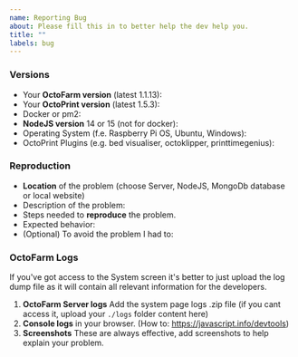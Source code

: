 ```yaml
---
name: Reporting Bug
about: Please fill this in to better help the dev help you.
title: ""
labels: bug
---
```


### Versions

* Your **OctoFarm version** (latest 1.1.13):
* Your **OctoPrint version** (latest 1.5.3):
* Docker or pm2:
* **NodeJS version** 14 or 15 (not for docker):
* Operating System (f.e. Raspberry Pi OS, Ubuntu, Windows):
* OctoPrint Plugins (e.g. bed visualiser, octoklipper, printtimegenius): 

### Reproduction

* **Location** of the problem (choose Server, NodeJS, MongoDb database or local website)
* Description of the problem:
* Steps needed to **reproduce** the problem.
* Expected behavior:
* (Optional) To avoid the problem I had to:

### OctoFarm Logs

If you've got access to the System screen it's better to just upload the log dump file as it will
contain all relevant information for the developers.

1) **OctoFarm Server logs** Add the system page logs .zip file (if you cant access it, upload your `./logs` folder content here)
2) **Console logs** in your browser.
   (How to: https://javascript.info/devtools)
3) **Screenshots**
   These are always effective, add screenshots to help explain your problem.

